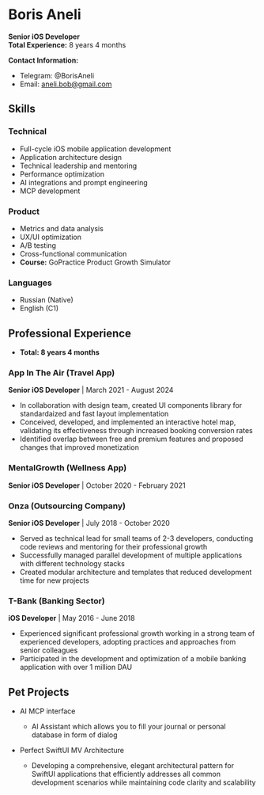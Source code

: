# Boris Aneli
**Senior iOS Developer**  
**Total Experience:** 8 years 4 months

**Contact Information:**
* Telegram: @BorisAneli
* Email: aneli.bob@gmail.com

## Skills

### Technical
* Full-cycle iOS mobile application development
* Application architecture design
* Technical leadership and mentoring
* Performance optimization
* AI integrations and prompt engineering
* MCP development

### Product
* Metrics and data analysis
* UX/UI optimization
* A/B testing
* Cross-functional communication
* **Course:** GoPractice Product Growth Simulator

### Languages
* Russian (Native)
* English (C1)

## Professional Experience
* **Total: 8 years 4 months**

### App In The Air (Travel App)
**Senior iOS Developer** | March 2021 - August 2024
* In collaboration with design team, created UI components library for standardaized and fast layout implementation
* Conceived, developed, and implemented an interactive hotel map, validating its effectiveness through increased booking conversion rates
* Identified overlap between free and premium features and proposed changes that improved monetization

### MentalGrowth (Wellness App)
**Senior iOS Developer** | October 2020 - February 2021

### Onza (Outsourcing Company)
**Senior iOS Developer** | July 2018 - October 2020
* Served as technical lead for small teams of 2-3 developers, conducting code reviews and mentoring for their professional growth
* Successfully managed parallel development of multiple applications with different technology stacks
* Created modular architecture and templates that reduced development time for new projects

### T-Bank (Banking Sector)
**iOS Developer** | May 2016 - June 2018
* Experienced significant professional growth working in a strong team of experienced developers, adopting practices and approaches from senior colleagues
* Participated in the development and optimization of a mobile banking application with over 1 million DAU

## Pet Projects

* AI MCP interface
  * AI Assistant which allows you to fill your journal or personal database in form of dialog

* Perfect SwiftUI MV Architecture
  * Developing a comprehensive, elegant architectural pattern for SwiftUI applications that efficiently addresses all common development scenarios while maintaining code clarity and scalability
